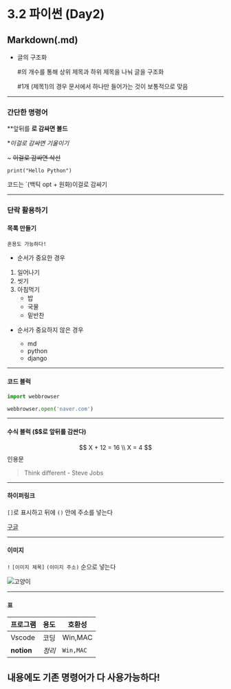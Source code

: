 # 3.2 파이썬 (Day2)

## Markdown(.md)
 - 글의 구조화
    
    #의 개수를 통해 상위 제목과 하위 제목을 나눠 글을 구조화
    
    #1개 (제목1)의 경우 문서에서 하나만 들어가는 것이 보통적으로 맞음

---
### 간단한 명령어 

**앞뒤를 **로 감싸면 볼드**

**이걸로 감싸면 기울이기*

~ ~~이걸로 감싸면 삭선~~

`print("Hello Python")` 

코드는 `(백틱 opt + 원화)이걸로 감싸기

---

### 단락 활용하기

#### 목록 만들기 
`혼용도 가능하다!`
- 순서가 중요한 경우

1. 일어나기
2. 씻기
3. 아침먹기
    - 밥
    - 국물
    - 밑반찬 

- 순서가 중요하지 않은 경우

    - md
    - python
    - django

---
#### 코드 블럭
```python
import webbrowser

webbrowser.open('naver.com')
```
---

#### 수식 블럭 ($$로 앞뒤를 감싼다)
$$
X + 12 = 16 \\ X = 4 
$$
인용문
> Think different - Steve Jobs
---
#### 하이퍼링크
`[]`로 표시하고 뒤에 `()` 안에 주소를 넣는다

[구글](https://google.com)

---
#### 이미지

`!` `[이미지 제목]` `(이미지 주소)` 순으로 넣는다

![고양이](https://ichef.bbci.co.uk/news/640/cpsprodpb/E172/production/_126241775_getty_cats.png)

---
#### 표
|프로그램|용도|호환성|
|---|---|---|
|Vscode|코딩|Win,MAC|
|**notion**|*정리*|`Win,MAC`|
내용에도 기존 명령어가 다 사용가능하다!
---